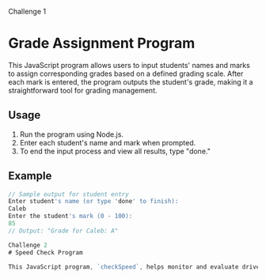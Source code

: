 Challenge 1
# Grade Assignment Program

This JavaScript program allows users to input students' names and marks to assign corresponding grades based on a defined grading scale. After each mark is entered, the program outputs the student's grade, making it a straightforward tool for grading management.

## Usage

1. Run the program using Node.js.
2. Enter each student's name and mark when prompted.
3. To end the input process and view all results, type "done."

## Example

```javascript
// Sample output for student entry
Enter student's name (or type 'done' to finish):
Caleb
Enter the student's mark (0 - 100):
85
// Output: "Grade for Caleb: A"

Challenge 2
# Speed Check Program

This JavaScript program, `checkSpeed`, helps monitor and evaluate driver speed compliance. Based on a given speed, it calculates demerit points and provides feedback according to specific speed thresholds. This tool is useful for tracking whether a driver is within the speed limit, accruing points, or eligible for license suspension.

